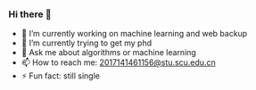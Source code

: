 ### Hi there 👋
- 🔭 I’m currently working on machine learning and web backup
- 🌱 I’m currently trying to get my phd
- 💬 Ask me about algorithms or machine learning
- 📫 How to reach me: 2017141461156@stu.scu.edu.cn
- ⚡ Fun fact: still single


<!--
**yuhaishenedc/yuhaishenedc** is a ✨ _special_ ✨ repository because its `README.md` (this file) appears on your GitHub profile.

Here are some ideas to get you started:


-->
